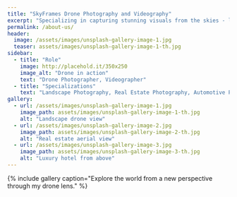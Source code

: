 ```yaml
---
title: "SkyFrames Drone Photography and Videography"
excerpt: "Specializing in capturing stunning visuals from the skies - landscapes, real estates, automobiles, and luxury hotels."
permalink: /about-us/
header:
  image: /assets/images/unsplash-gallery-image-1.jpg
  teaser: assets/images/unsplash-gallery-image-1-th.jpg
sidebar:
  - title: "Role"
    image: http://placehold.it/350x250
    image_alt: "Drone in action"
    text: "Drone Photographer, Videographer"
  - title: "Specializations"
    text: "Landscape Photography, Real Estate Photography, Automotive Photography, Luxury Hotel Promotions"
gallery:
  - url: /assets/images/unsplash-gallery-image-1.jpg
    image_path: assets/images/unsplash-gallery-image-1-th.jpg
    alt: "Landscape drone view"
  - url: /assets/images/unsplash-gallery-image-2.jpg
    image_path: assets/images/unsplash-gallery-image-2-th.jpg
    alt: "Real estate aerial view"
  - url: /assets/images/unsplash-gallery-image-3.jpg
    image_path: assets/images/unsplash-gallery-image-3-th.jpg
    alt: "Luxury hotel from above"
---
```


{% include gallery caption="Explore the world from a new perspective through my drone lens." %}
